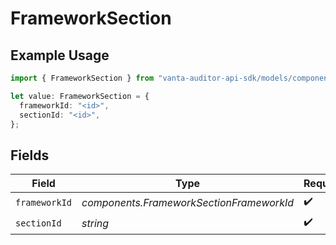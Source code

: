 # FrameworkSection

## Example Usage

```typescript
import { FrameworkSection } from "vanta-auditor-api-sdk/models/components";

let value: FrameworkSection = {
  frameworkId: "<id>",
  sectionId: "<id>",
};
```

## Fields

| Field                                    | Type                                     | Required                                 | Description                              |
| ---------------------------------------- | ---------------------------------------- | ---------------------------------------- | ---------------------------------------- |
| `frameworkId`                            | *components.FrameworkSectionFrameworkId* | :heavy_check_mark:                       | N/A                                      |
| `sectionId`                              | *string*                                 | :heavy_check_mark:                       | N/A                                      |